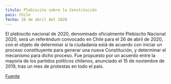 ```yaml
---
titulo: Plebiscito sobre la Constitución
pais: Chile 
fecha: 26 de abril del 2020
---
```


El plebiscito nacional de 2020, denominado oficialmente Plebiscito Nacional 2020, será un referéndum convocado 
en Chile para el 26 de abril de 2020,​ con el objeto de determinar si la ciudadanía está de acuerdo con iniciar 
un proceso constituyente para generar una nueva Constitución, y determinar el mecanismo para dicho proceso. 
Fue propuesto por un acuerdo entre la mayoría de los partidos políticos chilenos, anunciado el 15 de noviembre de 2019, tras un mes de protestas en todo el país.

[Fuente](https://es.wikipedia.org/wiki/Plebiscito_nacional_de_Chile_de_2020)
